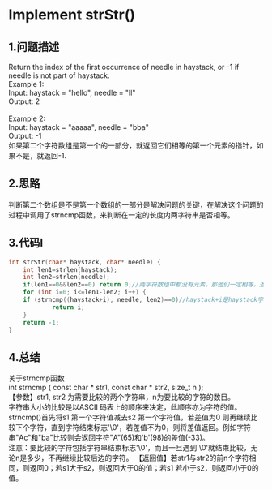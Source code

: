  Implement strStr()
 ==========
 
 1.问题描述
 ------
 
 Return the index of the first occurrence of needle in haystack, or -1 if needle is not part of haystack. <br>
Example 1: <br>
Input: haystack = "hello", needle = "ll"<br>
Output: 2<br>
<br>
Example 2: <br>
Input: haystack = "aaaaa", needle = "bba"<br>
Output: -1<br>
如果第二个字符数组是第一个的一部分，就返回它们相等的第一个元素的指针，如果不是，就返回-1.<br>

2.思路
------

判断第二个数组是不是第一个数组的一部分是解决问题的关键，在解决这个问题的过程中调用了strncmp函数，来判断在一定的长度内两字符串是否相等。<br>

3.代码I
----

```c
int strStr(char* haystack, char* needle) {
    int len1=strlen(haystack);
    int len2=strlen(needle);
    if(len1==0&&len2==0) return 0;//两字符数组中都没有元素，那他们一定相等，返回0
    for (int i=0; i<=len1-len2; i++) {
    if (strncmp((haystack+i), needle, len2)==0)//haystack+i是haystack字符串比较的开始的位置，他开始的位置不断地变化，就可以找到两字符数组开始相等的位置
            return i;
    }
    return -1;
}
```

4.总结
-----

关于strncmp函数<br>
int strncmp ( const char * str1, const char * str2, size_t n );<br>
【参数】str1, str2 为需要比较的两个字符串，n为要比较的字符的数目。<br>
字符串大小的比较是以ASCII 码表上的顺序来决定，此顺序亦为字符的值。strncmp()首先将s1 第一个字符值减去s2 第一个字符值，若差值为0 则再继续比较下个字符，直到字符结束标志'\0'，若差值不为0，则将差值返回。例如字符串"Ac"和"ba"比较则会返回字符"A"(65)和'b'(98)的差值(-33)。<br>
注意：要比较的字符包括字符串结束标志'\0'，而且一旦遇到'\0'就结束比较，无论n是多少，不再继续比较后边的字符。
【返回值】若str1与str2的前n个字符相同，则返回0；若s1大于s2，则返回大于0的值；若s1 若小于s2，则返回小于0的值。<br>
